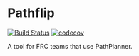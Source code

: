 # Pathflip

[![Build Status](https://github.com/jonahsnider/pathflip/workflows/CI/badge.svg)](https://github.com/jonahsnider/pathflip/actions)
[![codecov](https://codecov.io/gh/jonahsnider/pathflip/graph/badge.svg?token=jC6Ho46EEn)](https://codecov.io/gh/jonahsnider/pathflip)

A tool for FRC teams that use PathPlanner.
